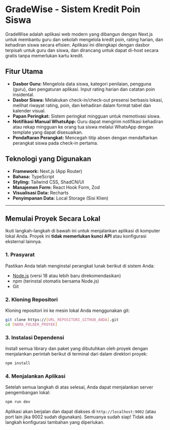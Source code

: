
# GradeWise - Sistem Kredit Poin Siswa

GradeWise adalah aplikasi web modern yang dibangun dengan Next.js untuk membantu guru dan sekolah mengelola kredit poin, rating harian, dan kehadiran siswa secara efisien. Aplikasi ini dilengkapi dengan dasbor terpisah untuk guru dan siswa, dan dirancang untuk dapat di-host secara gratis tanpa memerlukan kartu kredit.

## Fitur Utama

- **Dasbor Guru:** Mengelola data siswa, kategori penilaian, pengguna (guru), dan pengaturan aplikasi. Input rating harian dan catatan poin insidental.
- **Dasbor Siswa:** Melakukan check-in/check-out presensi berbasis lokasi, melihat riwayat rating, poin, dan kehadiran dalam format tabel dan kalender visual.
- **Papan Peringkat:** Sistem peringkat mingguan untuk memotivasi siswa.
- **Notifikasi Manual WhatsApp:** Guru dapat mengirim notifikasi kehadiran atau rekap mingguan ke orang tua siswa melalui WhatsApp dengan template yang dapat disesuaikan.
- **Pendaftaran Perangkat:** Mencegah titip absen dengan mendaftarkan perangkat siswa pada check-in pertama.

## Teknologi yang Digunakan

- **Framework:** Next.js (App Router)
- **Bahasa:** TypeScript
- **Styling:** Tailwind CSS, ShadCN/UI
- **Manajemen Form:** React Hook Form, Zod
- **Visualisasi Data:** Recharts
- **Penyimpanan Data:** Local Storage (Sisi Klien)

---

## Memulai Proyek Secara Lokal

Ikuti langkah-langkah di bawah ini untuk menjalankan aplikasi di komputer lokal Anda. Proyek ini **tidak memerlukan kunci API** atau konfigurasi eksternal lainnya.

### 1. Prasyarat

Pastikan Anda telah menginstal perangkat lunak berikut di sistem Anda:
- [Node.js](https://nodejs.org/) (versi 18 atau lebih baru direkomendasikan)
- npm (terinstal otomatis bersama Node.js)
- Git

### 2. Kloning Repositori

Kloning repositori ini ke mesin lokal Anda menggunakan git:

```bash
git clone https://[URL_REPOSITORI_GITHUB_ANDA].git
cd [NAMA_FOLDER_PROYEK]
```

### 3. Instalasi Dependensi

Install semua library dan paket yang dibutuhkan oleh proyek dengan menjalankan perintah berikut di terminal dari dalam direktori proyek:

```bash
npm install
```

### 4. Menjalankan Aplikasi

Setelah semua langkah di atas selesai, Anda dapat menjalankan server pengembangan lokal:

```bash
npm run dev
```

Aplikasi akan berjalan dan dapat diakses di `http://localhost:9002` (atau port lain jika 9002 sudah digunakan). Semuanya sudah siap! Tidak ada langkah konfigurasi tambahan yang diperlukan.
